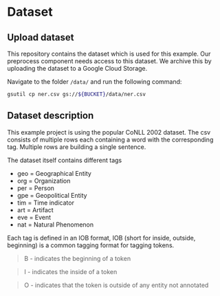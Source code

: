 # Dataset

## Upload dataset
This repository contains the dataset which is used for this example. Our preprocess component needs access to this dataset. We archive this by uploading the dataset to a Google Cloud Storage. 

Navigate to the folder `/data/` and run the following command:

```bash
gsutil cp ner.csv gs://${BUCKET}/data/ner.csv
```

## Dataset description

This example project is using the popular CoNLL 2002 dataset. The csv consists of multiple rows each containing a word with the corresponding tag. Multiple rows are building a single sentence. 

The dataset itself contains different tags
* geo = Geographical Entity 
* org = Organization 
* per = Person 
* gpe = Geopolitical Entity 
* tim = Time indicator 
* art = Artifact 
* eve = Event 
* nat = Natural Phenomenon

Each tag is defined in an IOB format, IOB (short for inside, outside, beginning) is a common tagging format for tagging tokens.

> B - indicates the beginning of a token

> I - indicates the inside of a token

> O - indicates that the token is outside of any entity not annotated
